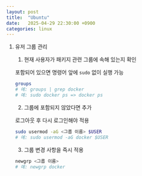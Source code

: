 ```yaml
---
layout: post
title:  "Ubuntu"
date:   2025-04-29 22:30:00 +0900
categories: linux
---
```

1. 유저 그룹 관리

	1. 현재 사용자가 패키지 관련 그룹에 속해 있는지 확인

	포함되어 있으면 명령어 앞에 `sudo` 없이 실행 가능

	```bash
	groups
	# 예: groups | grep docker
	# 예: sudo docker ps => docker ps
	```

	2. 그룹에 포함되지 않았다면 추가  

	로그아웃 후 다시 로그인해야 적용

	```bash
	sudo usermod -aG <그룹 이름> $USER
	# 예: sudo usermod -aG docker $USER
	```

	3. 그룹 변경 사항을 즉시 적용

	```bash
	newgrp <그룹 이름>
	# 예: newgrp docker
	```